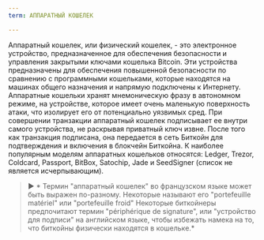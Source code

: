 ```yaml
---
term: АППАРАТНЫЙ КОШЕЛЕК

---
```

Аппаратный кошелек, или физический кошелек, - это электронное устройство, предназначенное для обеспечения безопасности и управления закрытыми ключами кошелька Bitcoin. Эти устройства предназначены для обеспечения повышенной безопасности по сравнению с программными кошельками, которые находятся на машинах общего назначения и напрямую подключены к Интернету. Аппаратные кошельки хранят мнемоническую фразу в автономном режиме, на устройстве, которое имеет очень маленькую поверхность атаки, что изолирует его от потенциально уязвимых сред. При совершении транзакции аппаратный кошелек подписывает ее внутри самого устройства, не раскрывая приватный ключ извне. После того как транзакция подписана, она передается в сеть Биткойн для подтверждения и включения в блокчейн Биткойна. К наиболее популярным моделям аппаратных кошельков относятся: Ledger, Trezor, Coldcard, Passport, BitBox, Satochip, Jade и SeedSigner (список не является исчерпывающим).

> ► * Термин "аппаратный кошелек" во французском языке может быть выражен по-разному. Некоторые называют его "portefeuille matériel" или "portefeuille froid" Некоторые биткойнеры предпочитают термин "périphérique de signature", или "устройство для подписи" на английском языке, чтобы избежать намека на то, что биткойны физически находятся в кошельке.*